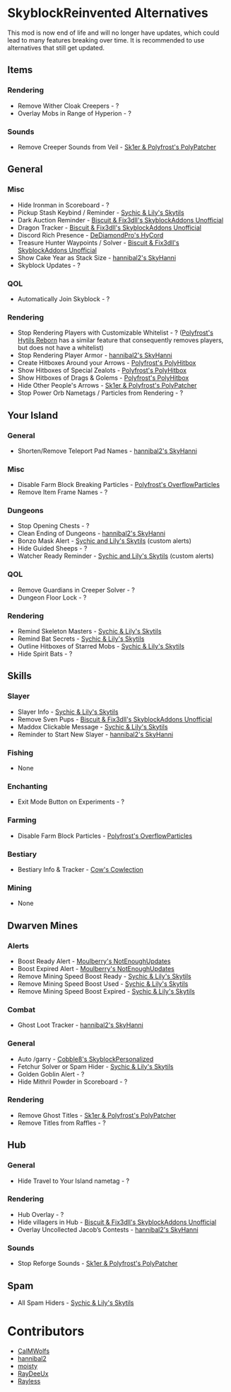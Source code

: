 # SkyblockReinvented Alternatives

This mod is now end of life and 
will no longer have updates, which 
could lead to many features breaking 
over time. It is recommended to use 
alternatives that still get updated.

## Items

### Rendering

* Remove Wither Cloak Creepers - ?
* Overlay Mobs in Range of Hyperion - ?

### Sounds

* Remove Creeper Sounds from Veil - [Sk1er & Polyfrost's PolyPatcher](https://modrinth.com/mod/patcher)

## General

### Misc

* Hide Ironman in Scoreboard - ?
* Pickup Stash Keybind / Reminder - [Sychic & Lily's Skytils](https://github.com/Skytils/SkytilsMod/releases/latest)
* Dark Auction Reminder - [Biscuit & Fix3dll's SkyblockAddons Unofficial](https://modrinth.com/mod/skyblockaddons-unofficial)
* Dragon Tracker - [Biscuit & Fix3dll's SkyblockAddons Unofficial](https://modrinth.com/mod/skyblockaddons-unofficial)
* Discord Rich Presence - [DeDiamondPro's HyCord](https://github.com/DeDiamondPro/HyCord/releases/latest)
* Treasure Hunter Waypoints / Solver - [Biscuit & Fix3dll's SkyblockAddons Unofficial](https://modrinth.com/mod/skyblockaddons-unofficial)
* Show Cake Year as Stack Size - [hannibal2's SkyHanni](https://modrinth.com/mod/skyhanni)
* Skyblock Updates - ?

### QOL

* Automatically Join Skyblock - ?

### Rendering

* Stop Rendering Players with Customizable Whitelist - ? ([Polyfrost's Hytils Reborn](https://modrinth.com/mod/hytils) has a similar feature that consequently removes players, but does not have a whitelist)
* Stop Rendering Player Armor - [hannibal2's SkyHanni](https://modrinth.com/mod/skyhanni)
* Create Hitboxes Around your Arrows - [Polyfrost's PolyHitbox](https://modrinth.com/mod/hitbox)
* Show Hitboxes of Special Zealots - [Polyfrost's PolyHitbox](https://modrinth.com/mod/hitbox)
* Show Hitboxes of Drags & Golems - [Polyfrost's PolyHitbox](https://modrinth.com/mod/hitbox)
* Hide Other People's Arrows - [Sk1er & Polyfrost's PolyPatcher](https://modrinth.com/mod/patcher)
* Stop Power Orb Nametags / Particles from Rendering - ?

## Your Island

### General

* Shorten/Remove Teleport Pad Names - [hannibal2's SkyHanni](https://modrinth.com/mod/skyhanni)

### Misc

* Disable Farm Block Breaking Particles - [Polyfrost's OverflowParticles](https://modrinth.com/mod/overflowparticles)
* Remove Item Frame Names - ?

### Dungeons

* Stop Opening Chests - ?
* Clean Ending of Dungeons - [hannibal2's SkyHanni](https://modrinth.com/mod/skyhanni)
* Bonzo Mask Alert - [Sychic and Lily's Skytils](https://github.com/Skytils/SkytilsMod/releases/latest) (custom alerts)
* Hide Guided Sheeps - ?
* Watcher Ready Reminder - [Sychic and Lily's Skytils](https://github.com/Skytils/SkytilsMod/releases/latest) (custom alerts)

### QOL

* Remove Guardians in Creeper Solver - ?
* Dungeon Floor Lock - ?

### Rendering

* Remind Skeleton Masters - [Sychic & Lily's Skytils](https://github.com/Skytils/SkytilsMod/releases/latest)
* Remind Bat Secrets - [Sychic & Lily's Skytils](https://github.com/Skytils/SkytilsMod/releases/latest)
* Outline Hitboxes of Starred Mobs - [Sychic & Lily's Skytils](https://github.com/Skytils/SkytilsMod/releases/latest)
* Hide Spirit Bats - ?

## Skills

### Slayer

* Slayer Info - [Sychic & Lily's Skytils](https://github.com/Skytils/SkytilsMod/releases/latest)
* Remove Sven Pups - [Biscuit & Fix3dll's SkyblockAddons Unofficial](https://modrinth.com/mod/skyblockaddons-unofficial)
* Maddox Clickable Message - [Sychic & Lily's Skytils](https://github.com/Skytils/SkytilsMod/releases/latest)
* Reminder to Start New Slayer - [hannibal2's SkyHanni](https://modrinth.com/mod/skyhanni)

### Fishing

* None

### Enchanting

* Exit Mode Button on Experiments - ?

### Farming

* Disable Farm Block Particles - [Polyfrost's OverflowParticles](https://modrinth.com/mod/overflowparticles)

### Bestiary

* Bestiary Info & Tracker - [Cow's Cowlection](https://github.com/cow-mc/Cowlection/releases/latest)

### Mining

* None

## Dwarven Mines

### Alerts

* Boost Ready Alert - [Moulberry's NotEnoughUpdates](https://modrinth.com/mod/notenoughupdates)
* Boost Expired Alert - [Moulberry's NotEnoughUpdates](https://modrinth.com/mod/notenoughupdates)
* Remove Mining Speed Boost Ready - [Sychic & Lily's Skytils](https://github.com/Skytils/SkytilsMod/releases/latest)
* Remove Mining Speed Boost Used - [Sychic & Lily's Skytils](https://github.com/Skytils/SkytilsMod/releases/latest)
* Remove Mining Speed Boost Expired - [Sychic & Lily's Skytils](https://github.com/Skytils/SkytilsMod/releases/latest)

### Combat

* Ghost Loot Tracker - [hannibal2's SkyHanni](https://modrinth.com/mod/skyhanni)

### General

* Auto /garry - [Cobble8's SkyblockPersonalized](https://github.com/Cobble8/SkyblockPersonalized/releases/latest)
* Fetchur Solver or Spam Hider - [Sychic & Lily's Skytils](https://github.com/Skytils/SkytilsMod/releases/latest)
* Golden Goblin Alert - ?
* Hide Mithril Powder in Scoreboard - ?

### Rendering

* Remove Ghost Titles - [Sk1er & Polyfrost's PolyPatcher](https://modrinth.com/mod/patcher)
* Remove Titles from Raffles - ?

## Hub

### General

* Hide Travel to Your Island nametag - ?

### Rendering

* Hub Overlay - ?
* Hide villagers in Hub - [Biscuit & Fix3dll's SkyblockAddons Unofficial](https://modrinth.com/mod/skyblockaddons-unofficial)
* Overlay Uncollected Jacob’s Contests - [hannibal2's SkyHanni](https://modrinth.com/mod/skyhanni)

### Sounds

* Stop Reforge Sounds - [Sk1er & Polyfrost's PolyPatcher](https://modrinth.com/mod/patcher)

## Spam

* All Spam Hiders - [Sychic & Lily's Skytils](https://github.com/Skytils/SkytilsMod/releases/latest)

# Contributors

* [CalMWolfs](https://github.com/CalMWolfs)
* [hannibal2](https://github.com/hannibal002)
* [moisty](https://github.com/Mqisty)
* [RayDeeUx](https://github.com/RayDeeUx)
* [Rayless](https://github.com/UnderscoreRayless)
